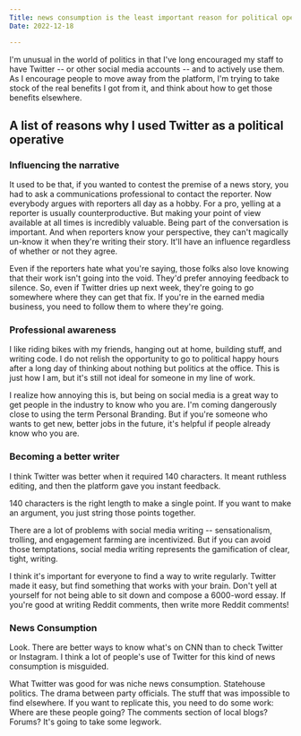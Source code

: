 ```yaml
---
Title: news consumption is the least important reason for political operatives to use social media
Date: 2022-12-18

---
```


I'm unusual in the world of politics in that I've long encouraged my staff to have Twitter -- or other social media accounts -- and to actively use them. As I encourage people to move away from the platform, I'm trying to take stock of the real benefits I got from it, and think about how to get those benefits elsewhere. 

## A list of reasons why I used Twitter as a political operative
### Influencing the narrative 
It used to be that, if you wanted to contest the premise of a news story, you had to ask a communications professional to contact the reporter. Now everybody argues with reporters all day as a hobby. For a pro, yelling at a reporter is usually counterproductive. But making your point of view available at all times is incredibly valuable. Being part of the conversation is important. And when reporters know your perspective, they can't magically un-know it when they're writing their story. It'll have an influence regardless of whether or not they agree. 

Even if the reporters hate what you're saying, those folks also love knowing that their work isn't going into the void. They'd prefer annoying feedback to silence. So, even if Twitter dries up next week, they're going to go somewhere where they can get that fix. If you're in the earned media business, you need to follow them to where they're going. 

### Professional awareness
I like riding bikes with my friends, hanging out at home, building stuff, and writing code. I do not relish the opportunity to go to political happy hours after a long day of thinking about nothing but politics at the office. This is just how I am, but it's still not ideal for someone in my line of work.

I realize how annoying this is, but being on social media is a great way to get people in the industry to know who you are. I'm coming dangerously close to using the term Personal Branding. But if you're someone who wants to get new, better jobs in the future, it's helpful if people already know who you are.

### Becoming a better writer 
I think Twitter was better when it required 140 characters. It meant ruthless editing, and then the platform gave you instant feedback.

140 characters is the right length to make a single point. If you want to make an argument, you just string those points together. 

There are a lot of problems with social media writing --  sensationalism, trolling, and engagement farming are incentivized. But if you can avoid those temptations, social media writing represents the gamification of clear, tight, writing. 

I think it's important for everyone to find a way to write regularly. Twitter made it easy, but find something that works with your brain. Don't yell at yourself for not being able to sit down and compose a 6000-word essay. If you're good at writing Reddit comments, then write more Reddit comments! 

### News Consumption
Look. There are better ways to know what's on CNN than to check Twitter or Instagram. I think a lot of people's use of Twitter for this kind of news consumption is misguided. 

What Twitter was good for was niche news consumption. Statehouse politics. The drama between party officials. The stuff that was impossible to find elsewhere. If you want to replicate this, you need to do some work: Where are these people going? The comments section of local blogs? Forums? It's going to take some legwork.
